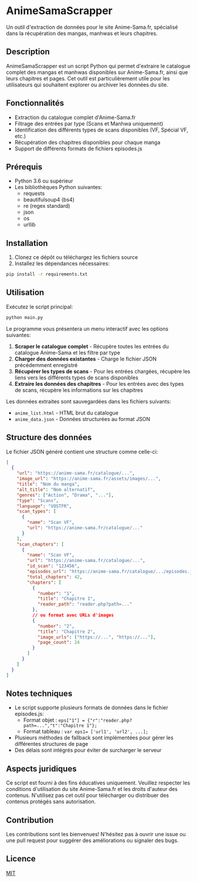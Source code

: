 # AnimeSamaScrapper

Un outil d'extraction de données pour le site Anime-Sama.fr, spécialisé dans la récupération des mangas, manhwas et leurs chapitres.

## Description

AnimeSamaScrapper est un script Python qui permet d'extraire le catalogue complet des mangas et manhwas disponibles sur Anime-Sama.fr, ainsi que leurs chapitres et pages. Cet outil est particulièrement utile pour les utilisateurs qui souhaitent explorer ou archiver les données du site.

## Fonctionnalités

- Extraction du catalogue complet d'Anime-Sama.fr
- Filtrage des entrées par type (Scans et Manhwa uniquement)
- Identification des différents types de scans disponibles (VF, Spécial VF, etc.)
- Récupération des chapitres disponibles pour chaque manga
- Support de différents formats de fichiers episodes.js

## Prérequis

- Python 3.6 ou supérieur
- Les bibliothèques Python suivantes:
  - requests
  - beautifulsoup4 (bs4)
  - re (regex standard)
  - json
  - os
  - urllib

## Installation

1. Clonez ce dépôt ou téléchargez les fichiers source
2. Installez les dépendances nécessaires:

```bash
pip install -r requirements.txt
```

## Utilisation

Exécutez le script principal:

```bash
python main.py
```

Le programme vous présentera un menu interactif avec les options suivantes:

1. **Scraper le catalogue complet** - Récupère toutes les entrées du catalogue Anime-Sama et les filtre par type
2. **Charger des données existantes** - Charge le fichier JSON précédemment enregistré
3. **Récupérer les types de scans** - Pour les entrées chargées, récupère les liens vers les différents types de scans disponibles
4. **Extraire les données des chapitres** - Pour les entrées avec des types de scans, récupère les informations sur les chapitres

Les données extraites sont sauvegardées dans les fichiers suivants:
- `anime_list.html` - HTML brut du catalogue
- `anime_data.json` - Données structurées au format JSON

## Structure des données

Le fichier JSON généré contient une structure comme celle-ci:

```json
[
  {
    "url": "https://anime-sama.fr/catalogue/...",
    "image_url": "https://anime-sama.fr/assets/images/...",
    "title": "Nom du manga",
    "alt_title": "Nom alternatif",
    "genres": ["Action", "Drama", "..."],
    "type": "Scans",
    "language": "VOSTFR",
    "scan_types": [
      {
        "name": "Scan VF",
        "url": "https://anime-sama.fr/catalogue/..."
      }
    ],
    "scan_chapters": [
      {
        "name": "Scan VF",
        "url": "https://anime-sama.fr/catalogue/...",
        "id_scan": "123456",
        "episodes_url": "https://anime-sama.fr/catalogue/.../episodes.js?filever=123456",
        "total_chapters": 42,
        "chapters": [
          {
            "number": "1",
            "title": "Chapitre 1",
            "reader_path": "reader.php?path=..."
          },
          // ou format avec URLs d'images
          {
            "number": "2",
            "title": "Chapitre 2",
            "image_urls": ["https://...", "https://..."],
            "page_count": 24
          }
        ]
      }
    ]
  }
]
```

## Notes techniques

- Le script supporte plusieurs formats de données dans le fichier episodes.js:
  - Format objet : `eps["1"] = {"r":"reader.php?path=...","t":"Chapitre 1"};`
  - Format tableau : `var eps1= ['url1', 'url2', ...];`
- Plusieurs méthodes de fallback sont implémentées pour gérer les différentes structures de page
- Des délais sont intégrés pour éviter de surcharger le serveur

## Aspects juridiques

Ce script est fourni à des fins éducatives uniquement. Veuillez respecter les conditions d'utilisation du site Anime-Sama.fr et les droits d'auteur des contenus. N'utilisez pas cet outil pour télécharger ou distribuer des contenus protégés sans autorisation.

## Contribution

Les contributions sont les bienvenues! N'hésitez pas à ouvrir une issue ou une pull request pour suggérer des améliorations ou signaler des bugs.

## Licence

[MIT](https://opensource.org/licenses/MIT)

